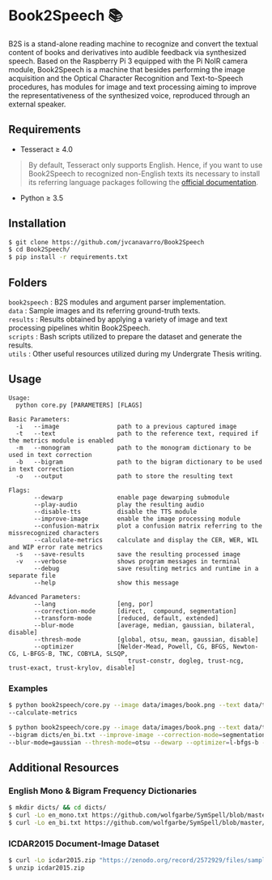 # Book2Speech 📚

B2S is a stand-alone reading machine to recognize and convert the textual content of books and derivatives into audible feedback via synthesized speech. Based on the Raspberry Pi 3 equipped with the Pi NoIR camera module, Book2Speech is a machine that besides performing the image acquisition and the Optical Character Recognition and Text-to-Speech procedures, has modules for image and text processing aiming to improve the representativeness of the synthesized voice, reproduced through an external speaker.

## Requirements

* Tesseract ≥ 4.0
> By default, Tesseract only supports English. Hence, if you want to use Book2Speech to recognized non-English texts its necessary to install its referring language packages following the [official documentation](https://github.com/tesseract-ocr/tessdata).
* Python ≥ 3.5

## Installation

```bash
$ git clone https://github.com/jvcanavarro/Book2Speech
$ cd Book2Speech/
$ pip install -r requirements.txt
```

## Folders

`book2speech` : B2S modules and argument parser implementation.\
`data` : Sample images and its referring ground-truth texts.\
`results` : Results obtained by applying a variety of image and text processing pipelines whitin Book2Speech.\
`scripts` : Bash scripts utilized to prepare the dataset and generate the results.\
`utils` : Other useful resources utilized during my Undergrate Thesis writing. 

## Usage

```
Usage:
  python core.py [PARAMETERS] [FLAGS]

Basic Parameters:
  -i   --image                path to a previous captured image
  -t   --text                 path to the reference text, required if the metrics module is enabled
  -m   --monogram             path to the monogram dictionary to be used in text correction
  -b   --bigram               path to the bigram dictionary to be used in text correction
  -o   --output               path to store the resulting text

Flags:
       --dewarp               enable page dewarping submodule
       --play-audio           play the resulting audio
       --disable-tts          disable the TTS module
       --improve-image        enable the image processing module
       --confusion-matrix     plot a confusion matrix referring to the missrecognized characters
       --calculate-metrics    calculate and display the CER, WER, WIL and WIP error rate metrics
  -s   --save-results         save the resulting processed image
  -v   --verbose              shows program messages in terminal
       --debug                save resulting metrics and runtime in a separate file
       --help                 show this message

Advanced Parameters:
       --lang                 [eng, por]
       --correction-mode      [direct,  compound, segmentation]
       --transform-mode       [reduced, default, extended]
       --blur-mode            [average, median, gaussian, bilateral, disable]
       --thresh-mode          [global, otsu, mean, gaussian, disable]
       --optimizer            [Nelder-Mead, Powell, CG, BFGS, Newton-CG, L-BFGS-B, TNC, COBYLA, SLSQP,
                                 trust-constr, dogleg, trust-ncg, trust-exact, trust-krylov, disable]
```

### Examples

```bash
$ python book2speech/core.py --image data/images/book.png --text data/texts/book.txt \  
--calculate-metrics
```

```bash
$ python book2speech/core.py --image data/images/book.png --text data/texts/book.txt \  
--bigram dicts/en_bi.txt --improve-image --correction-mode=segmentation --transform-mode=extended \  
--blur-mode=gaussian --thresh-mode=otsu --dewarp --optimizer=l-bfgs-b --calculate-metrics
```

## Additional Resources

### English Mono & Bigram Frequency Dictionaries

```bash
$ mkdir dicts/ && cd dicts/
$ curl -Lo en_mono.txt https://github.com/wolfgarbe/SymSpell/blob/master/SymSpell/frequency_dictionary_en_82_765.txt
$ curl -Lo en_bi.txt https://github.com/wolfgarbe/SymSpell/blob/master/SymSpell/frequency_bigramdictionary_en_243_342.txt
```

### ICDAR2015 Document-Image Dataset
```bash
$ curl -Lo icdar2015.zip "https://zenodo.org/record/2572929/files/sampleDataset.zip?download=1"
$ unzip icdar2015.zip
```
